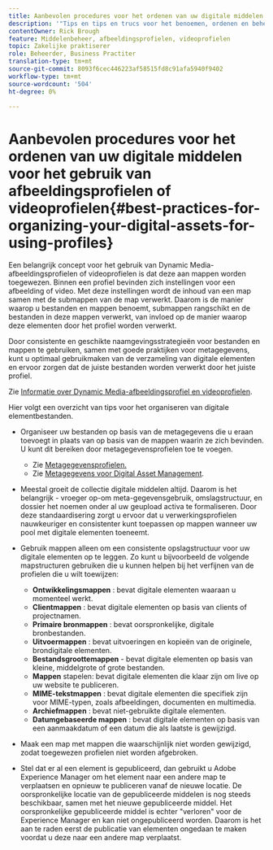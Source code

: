 ```yaml
---
title: Aanbevolen procedures voor het ordenen van uw digitale middelen voor het gebruik van Dynamic Media Image Profiles of Video Profiles
description: '"Tips en tips en trucs voor het benoemen, ordenen en beheren van Dynamic Media-afbeeldingsbestanden en videobestanden."'
contentOwner: Rick Brough
feature: Middelenbeheer, afbeeldingsprofielen, videoprofielen
topic: Zakelijke praktiserer
role: Beheerder, Business Practiter
translation-type: tm+mt
source-git-commit: 8093f6cec446223af58515fd8c91afa5940f9402
workflow-type: tm+mt
source-wordcount: '504'
ht-degree: 0%

---
```



# Aanbevolen procedures voor het ordenen van uw digitale middelen voor het gebruik van afbeeldingsprofielen of videoprofielen{#best-practices-for-organizing-your-digital-assets-for-using-profiles}

Een belangrijk concept voor het gebruik van Dynamic Media-afbeeldingsprofielen of videoprofielen is dat deze aan mappen worden toegewezen. Binnen een profiel bevinden zich instellingen voor een afbeelding of video. Met deze instellingen wordt de inhoud van een map samen met de submappen van de map verwerkt. Daarom is de manier waarop u bestanden en mappen benoemt, submappen rangschikt en de bestanden in deze mappen verwerkt, van invloed op de manier waarop deze elementen door het profiel worden verwerkt.

Door consistente en geschikte naamgevingsstrategieën voor bestanden en mappen te gebruiken, samen met goede praktijken voor metagegevens, kunt u optimaal gebruikmaken van de verzameling van digitale elementen en ervoor zorgen dat de juiste bestanden worden verwerkt door het juiste profiel.

Zie [Informatie over Dynamic Media-afbeeldingsprofiel en videoprofielen](about-image-video-profiles.md).

Hier volgt een overzicht van tips voor het organiseren van digitale elementbestanden.

* Organiseer uw bestanden op basis van de metagegevens die u eraan toevoegt in plaats van op basis van de mappen waarin ze zich bevinden. U kunt dit bereiken door metagegevensprofielen toe te voegen.

   * Zie [Metagegevensprofielen.](/help/assets/metadata-profiles.md)
   * Zie [Metagegevens voor Digital Asset Management](/help/assets/manage-metadata.md).

* Meestal groeit de collectie digitale middelen altijd. Daarom is het belangrijk - vroeger op-om meta-gegevensgebruik, omslagstructuur, en dossier het noemen onder al uw geupload activa te formaliseren. Door deze standaardisering zorgt u ervoor dat u verwerkingsprofielen nauwkeuriger en consistenter kunt toepassen op mappen wanneer uw pool met digitale elementen toeneemt.
* Gebruik mappen alleen om een consistente opslagstructuur voor uw digitale elementen op te leggen. Zo kunt u bijvoorbeeld de volgende mapstructuren gebruiken die u kunnen helpen bij het verfijnen van de profielen die u wilt toewijzen:

   * **Ontwikkelingsmappen** : bevat digitale elementen waaraan u momenteel werkt.
   * **Clientmappen** : bevat digitale elementen op basis van clients of projectnamen.
   * **Primaire bronmappen** : bevat oorspronkelijke, digitale bronbestanden.
   * **Uitvoermappen** : bevat uitvoeringen en kopieën van de originele, brondigitale elementen.
   * **Bestandsgroottemappen**  - bevat digitale elementen op basis van kleine, middelgrote of grote bestanden.
   * **Mappen**  stapelen: bevat digitale elementen die klaar zijn om live op uw website te publiceren.
   * **MIME-tekstmappen** : bevat digitale elementen die specifiek zijn voor MIME-typen, zoals afbeeldingen, documenten en multimedia.
   * **Archiefmappen** : bevat niet-gebruikte digitale elementen.
   * **Datumgebaseerde mappen** : bevat digitale elementen op basis van een aanmaakdatum of een datum die als laatste is gewijzigd.

* Maak een map met mappen die waarschijnlijk niet worden gewijzigd, zodat toegewezen profielen niet worden afgebroken.
* Stel dat er al een element is gepubliceerd, dan gebruikt u Adobe Experience Manager om het element naar een andere map te verplaatsen en opnieuw te publiceren vanaf de nieuwe locatie. De oorspronkelijke locatie van de gepubliceerde middelen is nog steeds beschikbaar, samen met het nieuwe gepubliceerde middel. Het oorspronkelijke gepubliceerde middel is echter &quot;verloren&quot; voor de Experience Manager en kan niet ongepubliceerd worden. Daarom is het aan te raden eerst de publicatie van elementen ongedaan te maken voordat u deze naar een andere map verplaatst.

